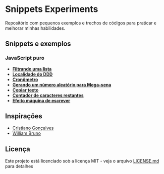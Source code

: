 # Snippets Experiments

Repositório com pequenos exemplos e trechos de códigos para praticar e melhorar minhas habilidades.

## Snippets e exemplos

### JavaScript puro

* [**Filtrando uma lista**](https://ricardospalves.github.io/snippets-experiments/js-filtrar-lista/index.html)
* [**Localidade do DDD**](https://ricardospalves.github.io/snippets-experiments/js-localidade-ddd/index.html)
* [**Cronômetro**](https://ricardospalves.github.io/snippets-experiments/js-cronometro/index.html)
* [**Gerando um número aleatório para Mega-sena**](https://ricardospalves.github.io/snippets-experiments/js-mega-sena-randomico/index.html)
* [**Copiar texto**](https://ricardospalves.github.io/snippets-experiments/js-copiar-texto/index.html)
* [**Contador de caracteres restantes**](https://ricardospalves.github.io/snippets-experiments/js-contador-de-caracteres-restantes/index.html)
* [**Efeito máquina de escrever**](https://ricardospalves.github.io/snippets-experiments/js-efeito-maquina-de-escrever/index.html)

## Inspirações

* [Cristiano Gonçalves](https://github.com/crisgon/Javascript-Experiments)
* [William Bruno](https://github.com/wbruno/examples)

## Licença

Este projeto está licenciado sob a licença MIT - veja o arquivo [LICENSE.md](LICENSE.md) para detalhes

